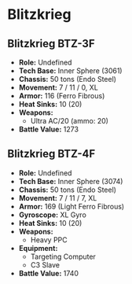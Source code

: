 # Blitzkrieg
## Blitzkrieg BTZ-3F
- **Role:** Undefined
- **Tech Base:** Inner Sphere (3061)
- **Chassis:** 50 tons (Endo Steel)
- **Movement:** 7 / 11 / 0, XL
- **Armor:** 116 (Ferro Fibrous)
- **Heat Sinks:** 10 (20)
- **Weapons:**
  - Ultra AC/20 (ammo: 20)
- **Battle Value:** 1273

## Blitzkrieg BTZ-4F
- **Role:** Undefined
- **Tech Base:** Inner Sphere (3074)
- **Chassis:** 50 tons (Endo Steel)
- **Movement:** 7 / 11 / 7, XL
- **Armor:** 169 (Light Ferro Fibrous)
- **Gyroscope:** XL Gyro
- **Heat Sinks:** 10 (20)
- **Weapons:**
  - Heavy PPC
- **Equipment:**
  - Targeting Computer
  - C3 Slave
- **Battle Value:** 1740

